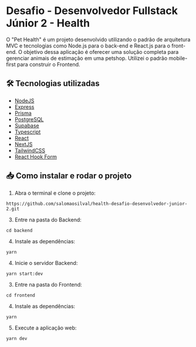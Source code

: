 # Desafio - Desenvolvedor Fullstack Júnior 2 - Health

O "Pet Health" é um projeto desenvolvido utilizando o padrão de arquitetura MVC e tecnologias como Node.js para o back-end e React.js para o front-end. O objetivo dessa aplicação é oferecer uma solução completa para gerenciar animais de estimação em uma petshop. Utilizei o padrão mobile-first para construir o Frontend.

## 🛠️ Tecnologias utilizadas

- [NodeJS](https://nodejs.org/pt-br)
- [Express](https://expressjs.com/pt-br/)
- [Prisma](https://www.prisma.io/)
- [PostgreSQL](https://www.postgresql.org/)
- [Supabase](https://supabase.com/)
- [Typescript](https://www.typescriptlang.org/)
- [React](https://react.dev/)
- [NextJS](https://nextjs.org/)
- [TailwindCSS](https://tailwindcss.com/)
- [React Hook Form](https://www.react-hook-form.com/)

## 📥 Como instalar e rodar o projeto

1. Abra o terminal e clone o projeto:

`https://github.com/salomaosilval/health-desafio-desenvolvedor-junior-2.git`

3. Entre na pasta do Backend:

`cd backend`

4. Instale as dependências:

`yarn`

4. Inicie o servidor Backend:

`yarn start:dev`

3. Entre na pasta do Frontend:

`cd frontend`

4. Instale as dependências:

`yarn`

5. Execute a aplicação web:

`yarn dev`
